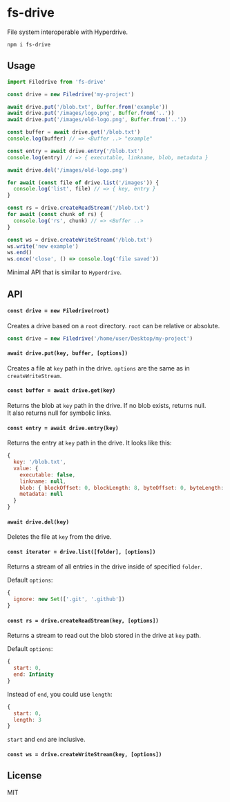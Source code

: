 # fs-drive

File system interoperable with Hyperdrive.

```
npm i fs-drive
```

## Usage
```js
import Filedrive from 'fs-drive'

const drive = new Filedrive('my-project')

await drive.put('/blob.txt', Buffer.from('example'))
await drive.put('/images/logo.png', Buffer.from('..'))
await drive.put('/images/old-logo.png', Buffer.from('..'))

const buffer = await drive.get('/blob.txt')
console.log(buffer) // => <Buffer ..> "example"

const entry = await drive.entry('/blob.txt')
console.log(entry) // => { executable, linkname, blob, metadata }

await drive.del('/images/old-logo.png')

for await (const file of drive.list('/images')) {
  console.log('list', file) // => { key, entry }
}

const rs = drive.createReadStream('/blob.txt')
for await (const chunk of rs) {
  console.log('rs', chunk) // => <Buffer ..>
}

const ws = drive.createWriteStream('/blob.txt')
ws.write('new example')
ws.end()
ws.once('close', () => console.log('file saved'))
```

Minimal API that is similar to `Hyperdrive`.

## API

#### `const drive = new Filedrive(root)`

Creates a drive based on a `root` directory. `root` can be relative or absolute.

```js
const drive = new Filedrive('/home/user/Desktop/my-project')
```

#### `await drive.put(key, buffer, [options])`

Creates a file at `key` path in the drive. `options` are the same as in `createWriteStream`.

#### `const buffer = await drive.get(key)`

Returns the blob at `key` path in the drive. If no blob exists, returns null.\
It also returns null for symbolic links.

#### `const entry = await drive.entry(key)`

Returns the entry at `key` path in the drive. It looks like this:
```js
{
  key: '/blob.txt',
  value: {
    executable: false,
    linkname: null,
    blob: { blockOffset: 0, blockLength: 8, byteOffset: 0, byteLength: 7 },
    metadata: null
  }
}
```

#### `await drive.del(key)`

Deletes the file at `key` from the drive.

#### `const iterator = drive.list([folder], [options])`

Returns a stream of all entries in the drive inside of specified `folder`.

Default `options`:
```js
{
  ignore: new Set(['.git', '.github'])
}
```

#### `const rs = drive.createReadStream(key, [options])`

Returns a stream to read out the blob stored in the drive at `key` path.

Default `options`:
```js
{
  start: 0,
  end: Infinity
}
```

Instead of `end`, you could use `length`:
```js
{
  start: 0,
  length: 3
}
```

`start` and `end` are inclusive.

#### `const ws = drive.createWriteStream(key, [options])`

## License
MIT
